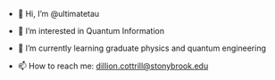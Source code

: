 - 👋 Hi, I’m @ultimatetau
- 👀 I’m interested in Quantum Information
- 🌱 I’m currently learning graduate physics and quantum engineering

- 📫 How to reach me: dillion.cottrill@stonybrook.edu

<!---
ultimatetau/ultimatetau is a ✨ special ✨ repository because its `README.md` (this file) appears on your GitHub profile.
You can click the Preview link to take a look at your changes.
--->

